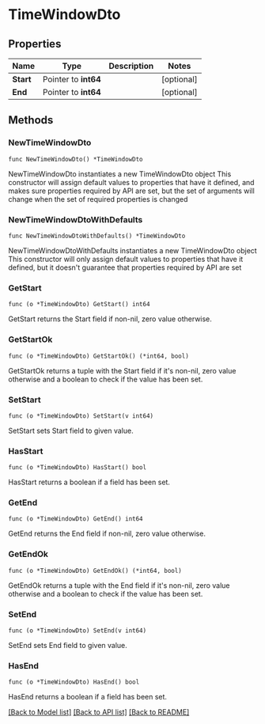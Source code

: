 # TimeWindowDto

## Properties

Name | Type | Description | Notes
------------ | ------------- | ------------- | -------------
**Start** | Pointer to **int64** |  | [optional] 
**End** | Pointer to **int64** |  | [optional] 

## Methods

### NewTimeWindowDto

`func NewTimeWindowDto() *TimeWindowDto`

NewTimeWindowDto instantiates a new TimeWindowDto object
This constructor will assign default values to properties that have it defined,
and makes sure properties required by API are set, but the set of arguments
will change when the set of required properties is changed

### NewTimeWindowDtoWithDefaults

`func NewTimeWindowDtoWithDefaults() *TimeWindowDto`

NewTimeWindowDtoWithDefaults instantiates a new TimeWindowDto object
This constructor will only assign default values to properties that have it defined,
but it doesn't guarantee that properties required by API are set

### GetStart

`func (o *TimeWindowDto) GetStart() int64`

GetStart returns the Start field if non-nil, zero value otherwise.

### GetStartOk

`func (o *TimeWindowDto) GetStartOk() (*int64, bool)`

GetStartOk returns a tuple with the Start field if it's non-nil, zero value otherwise
and a boolean to check if the value has been set.

### SetStart

`func (o *TimeWindowDto) SetStart(v int64)`

SetStart sets Start field to given value.

### HasStart

`func (o *TimeWindowDto) HasStart() bool`

HasStart returns a boolean if a field has been set.

### GetEnd

`func (o *TimeWindowDto) GetEnd() int64`

GetEnd returns the End field if non-nil, zero value otherwise.

### GetEndOk

`func (o *TimeWindowDto) GetEndOk() (*int64, bool)`

GetEndOk returns a tuple with the End field if it's non-nil, zero value otherwise
and a boolean to check if the value has been set.

### SetEnd

`func (o *TimeWindowDto) SetEnd(v int64)`

SetEnd sets End field to given value.

### HasEnd

`func (o *TimeWindowDto) HasEnd() bool`

HasEnd returns a boolean if a field has been set.


[[Back to Model list]](../README.md#documentation-for-models) [[Back to API list]](../README.md#documentation-for-api-endpoints) [[Back to README]](../README.md)


